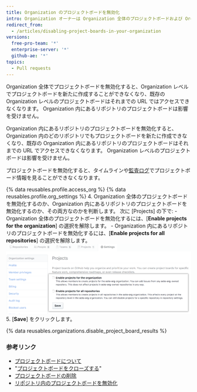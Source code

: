 ```yaml
---
title: Organization のプロジェクトボードを無効化
intro: Organization オーナーは Organization 全体のプロジェクトボードおよび Organization 内にあるリポジトリのプロジェクトボードをオフにできます。
redirect_from:
  - /articles/disabling-project-boards-in-your-organization
versions:
  free-pro-team: '*'
  enterprise-server: '*'
  github-ae: '*'
topics:
  - Pull requests
---
```


Organization 全体でプロジェクトボードを無効化すると、Organization レベルでプロジェクトボードを新たに作成することができなくなり、既存の Organization レベルのプロジェクトボードはそれまでの URL ではアクセスできなくなります。 Organization 内にあるリポジトリのプロジェクトボードは影響を受けません。

Organization 内にあるリポジトリのプロジェクトボードを無効化すると、Organization 内のどのリポジトリでもプロジェクトボードを新たに作成できなくなり、既存の Organization 内にあるリポジトリのプロジェクトボードはそれまでの URL でアクセスできなくなります。 Organization レベルのプロジェクトボードは影響を受けません。

プロジェクトボードを無効化すると、タイムラインや[監査ログ](/articles/reviewing-the-audit-log-for-your-organization/)でプロジェクトボード情報を見ることができなくなります。


{% data reusables.profile.access_org %}
{% data reusables.profile.org_settings %}
4. Organization 全体のプロジェクトボードを無効化するのか、Organization 内にあるリポジトリのプロジェクトボードを無効化するのか、その両方なのかを判断します。 次に [Projects] の下で:
    - Organization 全体のプロジェクトボードを無効化するには、[**Enable projects for the organization**] の選択を解除します。
    - Organization 内にあるリポジトリのプロジェクトボードを無効化するには、[**Enable projects for all repositories**] の選択を解除します。 ![Organization や Organization の全リポジトリのプロジェクトを無効にするチェックボックス](/assets/images/help/projects/disable-org-projects-checkbox.png)
5. [**Save**] をクリックします。

{% data reusables.organizations.disable_project_board_results %}

### 参考リンク

- [プロジェクトボードについて](/articles/about-project-boards)
- "[プロジェクトボードをクローズする](/articles/closing-a-project-board)"
- [プロジェクトボードの削除](/articles/deleting-a-project-board)
- [リポジトリ内のプロジェクトボードを無効化](/articles/disabling-project-boards-in-a-repository)
